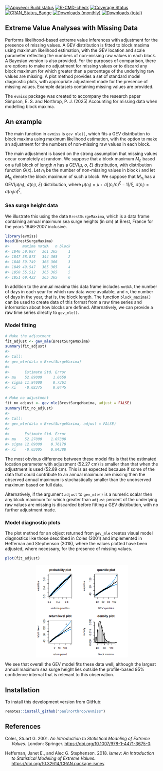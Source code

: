 
<!-- README.md is generated from README.Rmd. Please edit that file -->

[![Appveyor Build
status](https://ci.appveyor.com/api/projects/status/99jojhgk9t4agdmv/branch/main?svg=true)](https://ci.appveyor.com/project/paulnorthrop/evmiss/branch/main)
[![R-CMD-check](https://github.com/paulnorthrop/evmiss/actions/workflows/R-CMD-check.yaml/badge.svg)](https://github.com/paulnorthrop/evmiss/actions/workflows/R-CMD-check.yaml)
[![Coverage
Status](https://codecov.io/github/paulnorthrop/evmiss/coverage.svg?branch=master)](https://app.codecov.io/github/paulnorthrop/evmiss?branch=master)
[![CRAN_Status_Badge](https://www.r-pkg.org/badges/version/evmiss)](https://cran.r-project.org/package=evmiss)
[![Downloads
(monthly)](https://cranlogs.r-pkg.org/badges/evmiss?color=brightgreen)](https://cran.r-project.org/package=evmiss)
[![Downloads
(total)](https://cranlogs.r-pkg.org/badges/grand-total/evmiss?color=brightgreen)](https://cran.r-project.org/package=evmiss)

## Extreme Value Analyses with Missing Data

Performs likelihood-based extreme value inferences with adjustment for
the presence of missing values. A GEV distribution is fitted to block
maxima using maximum likelihood estimation, with the GEV location and
scale parameter reflecting the numbers of non-missing raw values in each
block. A Bayesian version is also provided. For the purposes of
comparison, there are options to make no adjustment for missing values
or to discard any block maximum for which greater than a percentage of
the underlying raw values are missing. A plot method provides a set of
standard model diagnostic plots, with appropriate adjustment made for
the presence of missing values. Example datasets containing missing
values are provided.

The `evmiss` package was created to accompany the research paper
Simpson, E. S. and Northrop, P. J. (2025) Accounting for missing data
when modelling block maxima.

## An example

The main function in `evmiss` is `gev_mle()`, which fits a GEV
distribution to block maxima using maximum likelihood estimation, with
the option to make an adjustment for the numbers of non-missing raw
values in each block.

The main adjustment is based on the strong assumption that missing
values occur completely at random. We suppose that a block maximum $M_n$
based on a full block of length $n$ has a GEV($\mu$, $\sigma$, $\xi$)
distribution, with distribution function $G(x)$. Let $n_i$ be the number
of non-missing values in block $i$ and let $M_{n_i}$ denote the block
maximum of such a block. We suppose that $M_{n_i}$ has a GEV($\mu(n_i)$,
$\sigma(n_i)$, $\xi$) distribution, where
$\mu(n_i) = \mu + \sigma [(n_i/n)^\xi -1] / \xi$,
$\sigma(n_i) = \sigma (n_i/n)^\xi$.

### Sea surge height data

We illustrate this using the data `BrestSurgeMaxima`, which is a data
frame containing annual maximum sea surge heights (in cm) at Brest,
France for the years 1846-2007 inclusive.

``` r
library(evmiss)
head(BrestSurgeMaxima)
#>      maxima notNA   n block
#> 1846 59.987   361 365     1
#> 1847 58.873   344 365     2
#> 1848 59.749   366 366     3
#> 1849 49.547   365 365     4
#> 1850 55.512   365 365     5
#> 1851 69.422   365 365     6
```

In addition to the annual maxima this data frame includes `notNA`, the
number of days in each year for which raw data were available, and `n`,
the number of days in the year, that is, the block length. The function
`block_maxima()` can be used to create data of this format from a raw
time series and information about how blocks are defined. Alternatively,
we can provide a raw time series directly to `gev_mle()`.

### Model fitting

``` r
# Make the adjustment
fit_adjust <- gev_mle(BrestSurgeMaxima)
summary(fit_adjust)
#> 
#> Call:
#> gev_mle(data = BrestSurgeMaxima)
#> 
#>       Estimate Std. Error
#> mu    52.89000     1.0650
#> sigma 11.84000     0.7361
#> xi    -0.02375     0.0445

# Make no adjustment
fit_no_adjust <- gev_mle(BrestSurgeMaxima, adjust = FALSE)
summary(fit_no_adjust)
#> 
#> Call:
#> gev_mle(data = BrestSurgeMaxima, adjust = FALSE)
#> 
#>       Estimate Std. Error
#> mu    52.27000    1.07300
#> sigma 12.09000    0.76170
#> xi    -0.03005    0.04388
```

The most obvious difference between these model fits is that the
estimated location parameter with adjustment (52.27 cm) is smaller than
that when the adjustment is used (52.89 cm). This is as expected because
if some of the data that could contribute to an annual maximum are
missing then the observed annual maximum is stochastically smaller than
the unobserved maximum based on full data.

Alternatively, if the argument `adjust` to `gev_mle()` is a numeric
scalar then any block maximum for which greater than `adjust` percent of
the underlying raw values are missing is discarded before fitting a GEV
distribution, with no further adjustment made.

### Model diagnostic plots

The plot method for an object returned from `gev_mle` creates visual
model diagnostics like those described in Coles (2001) and implemented
in Heffernan and Stephenson (2018), where the values plotted have been
adjusted, where necessary, for the presence of missing values.

``` r
plot(fit_adjust)
```

<p align="center">
<img src="man/figures/README-plots-1.png" width="60%" style="display: block; margin: auto;" />
</p>

We see that overall the GEV model fits these data well, although the
largest annual maximum sea surge height lies outside the profile-based
95% confidence interval that is relevant to this observation.

## Installation

To install this development version from GitHub:

``` r
remotes::install_github("paulnorthrop/evmiss")
```

## References

<div id="refs" class="references csl-bib-body hanging-indent"
entry-spacing="0">

<div id="ref-Coles2001" class="csl-entry">

Coles, Stuart G. 2001. *An Introduction to Statistical Modeling of
Extreme Values*. London: Springer.
<https://doi.org/10.1007/978-1-4471-3675-0>.

</div>

<div id="ref-ismev" class="csl-entry">

Heffernan, Janet E., and Alec G. Stephenson. 2018.
*<span class="nocase">i</span>smev: An Introduction to Statistical
Modeling of Extreme Values*.
<https://doi.org/10.32614/CRAN.package.ismev>.

</div>

</div>
